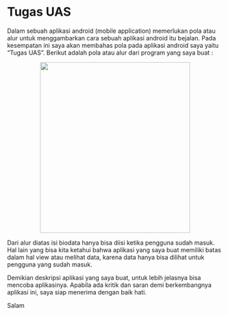 # Tugas UAS

Dalam sebuah aplikasi android (mobile application) memerlukan pola atau alur untuk menggambarkan cara sebuah aplikasi android itu bejalan. Pada kesempatan ini saya akan membahas pola pada aplikasi android saya yaitu “Tugas UAS”. Berikut adalah pola atau alur dari program yang saya buat :

<p align="center">
<img src="https://github.com/agussafarudin/Tugas-UAS/blob/master/Flow&nbsp;chart.jpg" width="350" height="400"/>
</p>

Dari alur diatas isi biodata hanya bisa diisi ketika pengguna sudah masuk. Hal lain yang bisa kita ketahui bahwa aplikasi yang saya buat memiliki batas dalam hal view atau melihat data, karena data hanya bisa dilihat untuk pengguna yang sudah masuk.

Demikian deskripsi aplikasi yang saya buat, untuk lebih jelasnya bisa mencoba aplikasinya. Apabila ada kritik dan saran demi berkembangnya aplikasi ini, saya siap menerima dengan baik hati.

Salam


